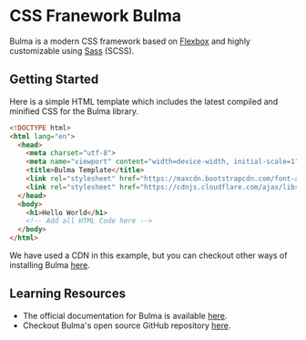 # CSS Franework Bulma

Bulma is a modern CSS framework based on [Flexbox](CSS-Flexbox) and highly customizable using [Sass](http://sass-lang.com/) (SCSS).

## Getting Started

Here is a simple HTML template which includes the latest compiled and minified CSS for the Bulma library.

```html
<!DOCTYPE html>
<html lang="en">
  <head>
    <meta charset="utf-8">
    <meta name="viewport" content="width=device-width, initial-scale=1">
    <title>Bulma Template</title>
    <link rel="stylesheet" href="https://maxcdn.bootstrapcdn.com/font-awesome/4.5.0/css/font-awesome.min.css">
    <link rel="stylesheet" href="https://cdnjs.cloudflare.com/ajax/libs/bulma/0.0.23/css/bulma.min.css">
  </head>
  <body>
    <h1>Hello World</h1>
    <!-- Add all HTML Code here -->
  </body>
</html>
```

We have used a CDN in this example, but you can checkout other ways of installing Bulma [here](http://bulma.io/documentation/overview/start/).

## Learning Resources

- The official documentation for Bulma is available [here](http://bulma.io/documentation/overview/start/).
- Checkout Bulma's open source GitHub repository [here](https://github.com/jgthms/bulma).
